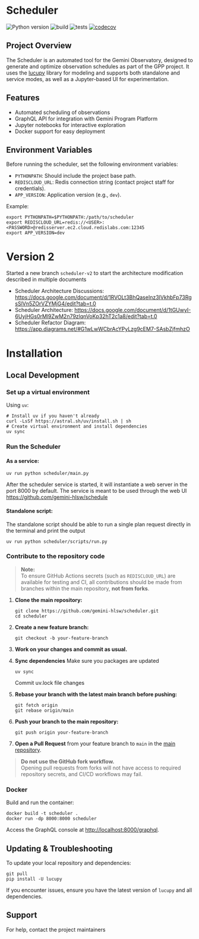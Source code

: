 # Scheduler

![Python version](https://img.shields.io/badge/python-3.10%7C3.11-blue)
![build](https://github.com/gemini-hlsw/Scheduler/actions/workflows/deploy.yml/badge.svg)
![tests](https://github.com/gemini-hlsw/Scheduler/actions/workflows/pytest.yml/badge.svg)
[![codecov](https://codecov.io/gh/gemini-hlsw/scheduler/branch/main/graph/badge.svg?token=15CBFMK3KP)](https://codecov.io/gh/gemini-hlsw/scheduler)

## Project Overview

The Scheduler is an automated tool for the Gemini Observatory, designed to generate and optimize observation schedules as part of the GPP project. It uses the [lucupy](https://github.com/gemini-hlsw/lucupy) library for modeling and supports both standalone and service modes, as well as a Jupyter-based UI for experimentation.

## Features

- Automated scheduling of observations
- GraphQL API for integration with Gemini Program Platform
- Jupyter notebooks for interactive exploration
- Docker support for easy deployment

## Environment Variables

Before running the scheduler, set the following environment variables:

- `PYTHONPATH`: Should include the project base path.
- `REDISCLOUD_URL`: Redis connection string (contact project staff for credentials).
- `APP_VERSION`: Application version (e.g., `dev`).

Example:

```shell
export PYTHONPATH=$PYTHONPATH:/path/to/scheduler
export REDISCLOUD_URL=redis://<USER>:<PASSWORD>@redisserver.ec2.cloud.redislabs.com:12345
export APP_VERSION=dev
```

# Version 2

Started a new branch `scheduler-v2` to start the architecture modification described in multiple documents

- Scheduler Architecture Discussions: https://docs.google.com/document/d/1RVOLt3BhQaseInz3IVkhbFp73RgsSlVn5ZOrVZYMjG4/edit?tab=t.0
- Scheduler Architecture: https://docs.google.com/document/d/1tGUwyI-6UyjHGs0rMl9ZwM2n79zlqnVoKp32hT2c1a8/edit?tab=t.0
- Scheduler Refactor Diagram: https://app.diagrams.net/#G1wLwWCbrAcYPyLzg9cEM7-SAsbZjfmhzO

# Installation

## Local Development

### Set up a virtual environment

Using `uv`:

```shell
# Install uv if you haven't already
curl -LsSf https://astral.sh/uv/install.sh | sh
# Create virtual environment and install dependencies
uv sync
```

### Run the Scheduler

#### As a service:

```shell
uv run python scheduler/main.py
```

After the scheduler service is started, it will instantiate a web server in the port 8000 by default. The service is meant to be used through the web UI https://github.com/gemini-hlsw/schedule

#### Standalone script:

The standalone script should be able to run a single plan request directly in the terminal and print the output

```shell
uv run python scheduler/scripts/run.py
```

### Contribute to the repository code

> **Note:**  
> To ensure GitHub Actions secrets (such as `REDISCLOUD_URL`) are available for testing and CI, all contributions should be made from branches within the main repository, **not from forks**.

1. **Clone the main repository:**

   ```shell
   git clone https://github.com/gemini-hlsw/scheduler.git
   cd scheduler
   ```

2. **Create a new feature branch:**

   ```shell
   git checkout -b your-feature-branch
   ```

3. **Work on your changes and commit as usual.**

4. **Sync dependencies**
   Make sure you packages are updated

   ```shell
   uv sync
   ```

   Commit uv.lock file changes

5. **Rebase your branch with the latest main branch before pushing:**

   ```shell
   git fetch origin
   git rebase origin/main
   ```

6. **Push your branch to the main repository:**

   ```shell
   git push origin your-feature-branch
   ```

7. **Open a Pull Request** from your feature branch to `main` in the [main repository](https://github.com/gemini-hlsw/scheduler).

> **Do not use the GitHub fork workflow.**  
> Opening pull requests from forks will not have access to required repository secrets, and CI/CD workflows may fail.

### Docker

Build and run the container:

```shell
docker build -t scheduler .
docker run -dp 8000:8000 scheduler
```

Access the GraphQL console at [http://localhost:8000/graphql](http://localhost:8000/graphql).

## Updating & Troubleshooting

To update your local repository and dependencies:

```shell
git pull
pip install -U lucupy
```

If you encounter issues, ensure you have the latest version of `lucupy` and all dependencies.

## Support

For help, contact the project maintainers
